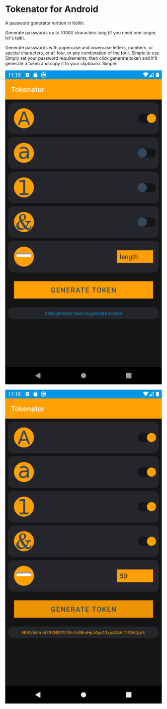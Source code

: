 # Tokenator for Android
A password generator written in Kotlin. 

Generate passwords up to 10000 characters long (if you need one longer, let's talk). 

Generate passwords with uppercase and lowercase letters, numbers, or special characters, or all four,
or any combination of the four. Simple to use. Simply set your password requirements, then click
generate token and it'll generate a token and copy it to your clipboard. Simple.

![screenshot](https://github.com/JoshLudahl/Tokenator/blob/master/Screenshot_20201227_231804.png)


![screenshot](https://github.com/JoshLudahl/Tokenator/blob/master/Screenshot_20201227_231834.png)
